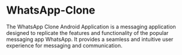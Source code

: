 # WhatsApp-Clone
The WhatsApp Clone Android Application is a messaging application designed to replicate the features and functionality of the popular messaging app WhatsApp. It provides a seamless and intuitive user experience for messaging and communication.
